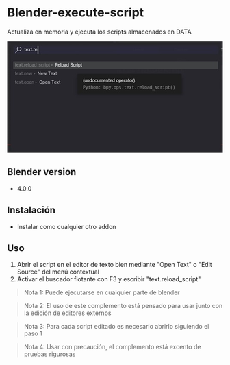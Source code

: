 # Blender-execute-script
Actualiza en memoria y ejecuta los scripts almacenados en DATA 

![cover](cover.jpg)

## Blender version
- 4.0.0

## Instalación
- Instalar como cualquier otro addon

## Uso
1. Abrir el script en el editor de texto bien mediante "Open Text" o "Edit Source" del menú contextual
2. Activar el buscador flotante con F3 y escribir "text.reload_script"

> Nota 1: Puede ejecutarse en cualquier parte de blender

> Nota 2: El uso de este complemento está pensado para usar junto con la edición de editores externos

> Nota 3: Para cada script editado es necesario abrirlo siguiendo el paso 1

> Nota 4: Usar con precaución, el complemento está excento de pruebas rigurosas

